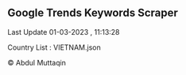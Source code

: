 

## Google Trends Keywords Scraper 
 
Last Update 01-03-2023 , 11:13:28

Country List :
VIETNAM.json



© Abdul Muttaqin 
